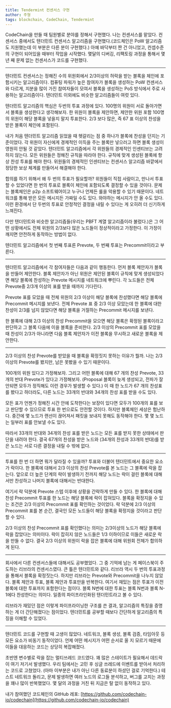 ```yaml
---
title: Tendermint 컨센서스 구현
author: 주형
tags: blockchain, CodeChain, Tendermint
---
```


CodeChain을 만들 때 팀원별로 분야를 정해서 구현했다. 나는 컨센서스를 맡았다.
컨센서스 중에서도 텐더민트 컨센서스 알고리즘을 구현했다.(코드체인은 PoW 알고리즘도 지원했는데
이 부분은 다른 분이 구현했다.)
아예 바닥부터 짠 건 아니었고, 컨셉수준의 구현이 되어있을 때부터 작업을 시작했다.
몇달의 디버깅, 리팩토링 과정을 통해서 몇 년 째 문제 없는 컨센서스가 코드를 구현했다.

-----

텐더민트 컨센서스는 정해진 수의 위원회에서 2/3이상의 허락을 받는 블록을
체인에 포함시키는 알고리즘이다. 컴퓨팅 파워가 높은 참여자가 블록을 생성하는 PoW 컨센서스와 다르게,
지분을 많이 가진 참여자들이 모여서 블록을 생성하는 PoS 방식에서 주로 사용하는 알고리즘이다.
텐더민트 이외에도 비슷한 알고리즘들이 여럿 있다.

텐더민트 알고리즘의 핵심은 두번의 투표 과정에 있다. 100명의 위원이 서로 돌아가면서 블록을 생성한다고 생각해보자.
한 위원이 블록을 제안하면, 제안한 위원 포함 100명의 위원이 해당 블록을 넣을지 말지 투표한다.
2/3 보다 많은, 즉 67 표 이상의 찬성을 받은 블록이 체인에 포함된다.

내가 처음 텐더민트 알고리즘 읽었을 때 헷갈리는 점 중 하나가 블록에 찬성을 던지는 기준이었다.
각 위원이 자신에게 경제적인 이득을 주는 블록만 넣으러고 하면 블록 생성이 영원히 안될 것 같았다.
텐더민트 알고리즘에서 각 위원들의 경제적인 인센티브는 고려하지 않는다. 모든 위원들은 정해진 규칙을 따라야 한다.
규칙에 맞게 생성된 블록에 항상 찬성 투표를 해야 한다. 위원들의 경제적인 인센티브는 컨센서스 알고리즘 바깥에서
정당한 보상 체계를 만들어서 해결해야 한다.

합의를 하기 위해서 왜 두 번의 투표가 필요할까? 위원들이 직접 사람이고, 만나서 투표할 수 있었다면 한 번의
투표로 블록이 체인에 포함되도록 결정할 수 있을 것이다. 문제는 블록체인은 p2p 소프트웨어이고
누구나 언제든 룰을 악용할 수 있기 때문이다. 네트워크를 통해 받은 모든 메시지든 가짜일 수도 있다.
와야하는 메시지가 안 올 수도 있다. 이런 환경에서 단 두번의 투표로 안정적인 결정을 내릴 수 있다는 게
오히려 더 신기하게 느껴진다.

다만 텐더민트와 비슷한 알고리즘들(우리는 PBFT 계열 알고리즘이라 불렀다.)은 그 어떤 상황에서도
전체 위원의 2/3보다 많은 노드들이 정상적이라고 가정한다. 이 가정이 깨지면 안전하게 동작하는 방법이 없다.

텐더민트 알고리즘에서 첫 번째 투표른 Prevote, 두 번째 투표는 Precommit이라고 부른다.

-----

텐더민트 알고리즘에서 각 참여자들은 다음과 같이 행동한다. 먼저 블록 제안자가 블록을 만들어 제안한다.
블록 제안자가 아닌 위원은 제안된 블록이 규칙에 맞게 생성되었다면 해당 블록에 찬성하는 Prevote 메시지를
네트워크에 뿌린다. 각 노드들은 전체 Prevote중 2/3개 이상의 표를 받을 때까지 기다린다.

Prevote 표를 모았을 때 전체 위원의 2/3 이상이 해당 블록에 찬성했다면 해당 블록에 Precommit 메시지를 보낸다.
전체 Prevote 표 중 2/3 이상 모았는데 한 블록에 대한 찬성이 2/3를 넘지 않았다면 해당 블록을 거절하는 Precommit
메시지를 보낸다.

한 블록에 대해 2/3 이상의 찬성 Precommit을 모으면 해당 블록은 확정된 블록이라고 판단하고 그 블록 다음에 이을 블록을 준비한다.
2/3 이상의 Precommit 표를 모았을 때 찬성이 2/3가 아니라면 다음 블록 제안자가 이전 블록을 무시하고 새로운 블록을 제안한다.

-----

2/3 이상의 찬성 Prevote를 받았을 때 블록을 확정짓지 못하는 이유가 뭘까.
나는 2/3 이상의 Prevote를 봤지만, 남은 못봤을 수 있기 때문이다.

100개의 위원 있다고 가정해보자.
그리고 어떤 블록에 대해 67 개의 찬성 Prevote, 33개의 반대 Prevote가 있다고 가정해보자.
(Proposal 블록이 늦게 생성되고, 전파가 잘 안되면 모두가 정직해도 이런 경우가 발생할 수 있다.)
이 때 한 노드가 67 개의 찬성표를 봤다고 하더라도, 다른 노드는 33개의 반대와 34개의 찬성 표를 받을 수도 있다.

모든 표가 언젠가 정해진 시간 안에 도착한다는 보장이 있다면 모두가 100개의 표를 보고 판단할 수 있으므로
투표 한 번으로도 안전할 것이다. 하지만 블록체인 세상은 험난하다. 중간에 몇 노드가 랜선이 끊어져서 패킷을
보내지 못해도 동작해야 한다. 몇 몇 노드는 일부러 표를 안보낼 수도 있다.

따라서 33개의 반대와 34개의 찬성 표를 받은 노드는 모든 표를 받지 못한 상태에서 판단을 내려야 한다.
결국 67개의 찬성을 받은 노드와 (34개의 찬성과 33개의 반대)를 받은 노드는 서로 다른 결정을 내릴 수 밖에 없다.

-----

투표를 한 번 더 하면 뭐가 달라질 수 있을까?
투표와 더불어 텐더민트에서 중요한 요소가 락이다. 한 블록에 대해서 2/3 이상의 찬성 Prevote를 본 노드는
그 블록에 락을 잡는다. 앞으로 더 높은 단계의 락이 발생하기 전까지 해당 노드는 락이 걸린 블록에 대해서만
찬성하고 나머지 블록에 대해서는 반대한다.

여기서 락 덕분에 Prevote 스텝 이후에 상황을 간략하게 만들 수 있다.
한 블록에 대해 찬성 Precommit 투표를 한 노드는 해당 블록에 락이 잡혀있다.
블록을 확정지을 수 있는 조건은 2/3 이상의 Precommit 표를 확인하는 것이었다.
락 덕분에 2/3 이상의 Precommit 표를 본 순간, 결국인 모든 노드들이 해당 블록을 확정지을 것이라고 판단할 수 있다.

2/3 이상의 찬성 Precommit 표를 확인했다는 의미는 2/3이상의 노드가 해당 블록에 락을 잡았다는 의미이다.
락이 잡히지 않은 노드들은 1/3 이하이므로 이들은 새로운 락을 만들 수 없다. 결국 2/3 이상의 위원이
락을 잡은 블록에 대해 위원회 전체가 합의하게 된다.

-----

회사에서 다른 컨센서스들에 대해서도 공부했었다. 그 중 기억에 남는 게 페이스북이 주도하는
리브라의 컨센서스였다. 큰 틀은 텐더민트와 같다. 리브라 역시 두 번의 투표과정을 통해서 블록을
확정짓는다. 하지만 리브라는 Prevote와 Precommit을 나누지 않았다. 블록 제안과 투표, 블록 제안과 투표만을 반복한다.
여기서 재밌는 점은 투표가 이전 블록에 대한 투표까지 포함한다는 점이다. 블록 N번에 대한 투표는
블록 N번과 블록 N-1에다 찬성한다는 의미다. 일종의 파이프라인화된 텐더민트라고 볼 수 있다.

리브라가 재밌던 점은 이렇게 파이프라이닝한 구조를 쓴 결과, 알고리즘의 특징을 증명하는 게 더 간단해졌다는
점이었다. 텐더민트를 공부할 때보다 간단하게 알고리즘의 특징을 이해할 수 있었다.

-----

텐더민트 코드를 구현할 때 고생이 많았다. 네트워크, 블록 생성, 블록 검증, 타임아웃 등  모든 요소가 비동기 동작이었다. 언제 어떤 메시지가 어떤 순서로 올 지 모르기 때문에 이들을 대응하는 코드는 상당히 복잡해졌다.

초반엔 변수별로 락을 잡는 멀티쓰레드 코드였다. 꽤 많은 스테이트가 필요해서 데드락이 여기 저기서 발생했다.
우리 팀에서는 고민 후 싱글 쓰레드에 이벤트를 받아서 처리하는 코드로 고쳤었다. (아마 이부분은 내가 아닌 다른 동료분이
하셨던 걸로 기억한다.)
테스트 네트워크 돌리고, 문제 발생하면 여러 노드의 로그들 분석하고, 버그를 고치는 과정을 꽤나 많이 반복했었다. 몇 달의 과정을 거친 뒤 지금은 탈 없이 동작하고 있다.

내가 참여했던 코드체인의 GitHub 레포:
[https://github.com/codechain-io/codechain](https://github.com/codechain-io/codechain)

